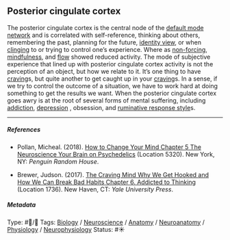 ## Posterior cingulate cortex

The posterior cingulate cortex is the central node of the [default mode network](Default%20mode%20network.md) and is correlated with self-reference, thinking about others, remembering the past, planning for the future, [identity view](Identity%20view.md), or when [clinging](Clinging.md) to or trying to control one’s experience. Where as [non-forcing](Non-forcing.md), [mindfulness](Mindfulness.md), and [flow](Flow.md) showed reduced activity. The mode of subjective experience that lined up with posterior cingulate cortex activity is not the perception of an object, but how we relate to it. It’s one thing to have [craving](Craving.md)s, but quite another to get caught up in your [craving](Craving.md)s. In a sense, if we try to control the outcome of a situation, we have to work hard at doing something to get the results we want. When the posterior cingulate cortex goes awry is at the root of several forms of mental suffering, including [addiction](Addiction.md), [depression](Depression.md) , obsession, and [ruminative response style](Ruminative%20response%20style.md)s.

---

##### References

* Pollan, Micheal. (2018). [How to Change Your Mind Chapter 5 The Neuroscience Your Brain on Psychedelics](How%20to%20Change%20Your%20Mind%20Chapter%205%20The%20Neuroscience%20Your%20Brain%20on%20Psychedelics.md) (Location 5320). New York, NY: *Penguin Random House*. 

* Brewer, Judson. (2017). [The Craving Mind Why We Get Hooked and How We Can Break Bad Habits Chapter 6. Addicted to Thinking](The%20Craving%20Mind%20Why%20We%20Get%20Hooked%20and%20How%20We%20Can%20Break%20Bad%20Habits%20Chapter%206.%20Addicted%20to%20Thinking.md) (Location 1736). New Haven, CT: *Yale University Press*. 

##### Metadata

Type: #🔵/🔵 
Tags: [Biology]() / [Neuroscience](Neuroscience.md) / [Anatomy]() / [Neuroanatomy](Neuroanatomy.md) / [Physiology]() / [Neurophysiology]() 
Status: #☀️ 
